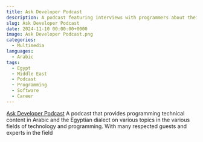 ```yaml
---
title: Ask Developer Podcast
description: A podcast featuring interviews with programmers about their careers and software engineering
slug: Ask Developer Podcast
date: 2024-11-10 00:00:00+0000
image: Ask Developer Podcast.png
categories:
  - Multimedia
languages:
  - Arabic
tags:
  - Egypt
  - Middle East
  - Podcast
  - Programming
  - Software
  - Career
---
```


[ِِِAsk Developer Podcast](https://www.youtube.com/playlist?list=PLJYBTsbldfv98tQGoFchRd-IwsjLM3efz) A podcast that provides programming technical content in Arabic and the Egyptian dialect on various topics in the various fields of technology and programming. With many respected guests and experts in the field
